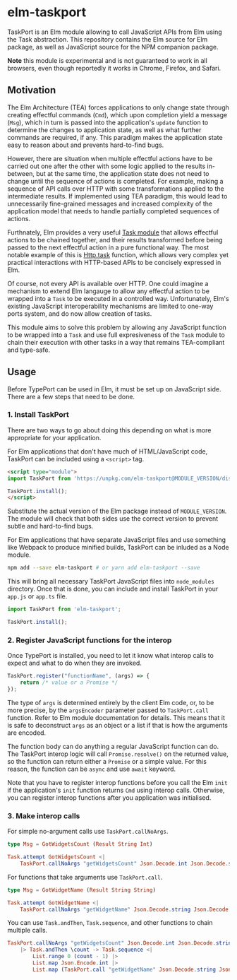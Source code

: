 elm-taskport
============

TaskPort is an Elm module allowing to call JavaScript APIs from Elm using the Task abstraction. This repository contains the Elm source for Elm package, as well as JavaScript source for the NPM companion package.

**Note** this module is experimental and is not guaranteed to work in all browsers, even though reportedly it works in Chrome, Firefox, and Safari.

Motivation
----------

The Elm Architecture (TEA) forces applications to only change state through creating effectful commands (`Cmd`), which upon completion yield a message (`Msg`), which in turn is passed into the application's `update` function to determine the changes to application state, as well as what further commands are required, if any. This paradigm makes the application state easy to reason about and prevents hard-to-find bugs.

However, there are situation when multiple effectful actions have to be carried out one after the other with some logic applied to the results in-between, but at the same time, the application state does not need to change until the sequence of actions is completed. For example, making a sequence of API calls over HTTP with some transformations applied to the intermediate results. If implemented using TEA paradigm, this would lead to unnecessarily fine-grained messages and increased complexity of the application model that needs to handle partially completed sequences of actions.

Furthnately, Elm provides a very useful [Task module](https://package.elm-lang.org/packages/elm/core/latest/Task) that allows effectful actions to be chained together, and their results transformed before being passed to the next effectful action in a pure functional way. The most notable example of this is [Http.task](https://package.elm-lang.org/packages/elm/http/latest/Http#task) function, which allows very complex yet practical interactions with HTTP-based APIs to be concisely expressed in Elm.

Of course, not every API is available over HTTP. One could imagine a mechanism to extend Elm langauge to allow any effectful action to be wrapped into a `Task` to be executed in a controlled way. Unfortunately, Elm's existing JavaScript interoperability mechanisms are limited to one-way ports system, and do now allow creation of tasks.

This module aims to solve this problem by allowing any JavaScript function to be wrapped into a `Task` and use full expresiveness of the `Task` module to chain their execution with other tasks in a way that remains TEA-compliant and type-safe.

Usage
-----

Before TypePort can be used in Elm, it must be set up on JavaScript side. There are a few steps that need to be done.

### 1. Install TaskPort
There are two ways to go about doing this depending on what is more appropriate for your application.

For Elm applications that don't have much of HTML/JavaScript code, TaskPort can be included using a `<script>` tag.

```html
<script type="module">
import TaskPort from 'https://unpkg.com/elm-taskport@MODULE_VERSION/dist/taskport.min.js';

TaskPort.install();
</script>
```

Substitute the actual version of the Elm package instead of `MODULE_VERSION`. The module will check that both sides use the correct version to prevent subtle and hard-to-find bugs.

For Elm applications that have separate JavaScript files and use something like Webpack to produce minified builds, TaskPort can be
inluded as a Node module.

```sh
npm add --save elm-taskport # or yarn add elm-taskport --save
```

This will bring all necessary TaskPort JavaScript files into `node_modules` directory. Once that is done, you can include and install TaskPort in your `app.js` or `app.ts` file.

```js
import TaskPort from 'elm-taskport';

TaskPort.install();
```

### 2. Register JavaScript functions for the interop

Once TypePort is installed, you need to let it know what interop calls to expect and what to do when they are invoked.

```js
TaskPort.register("functionName", (args) => {
    return /* value or a Promise */
});
```

The type of `args` is determined entirely by the client Elm code, or, to be more precise, by the `argsEncoder` parameter passed to `TaskPort.call` function. Refer to Elm module documentation for details. This means that it is safe to deconstruct `args` as an object or a list if that is how the arguments are encoded.

The function body can do anything a regular JavaScript function can do. The TaskPort interop logic will call `Promise.resolve()` on the returned value, so the function can return either a `Promise` or a simple value. For this reason, the function can be `async` and use `await` keyword.

Note that you have to register interop functions before you call the Elm `init` if the application's `init` function returns `Cmd` using interop calls. Otherwise, you can register interop functions after you application was initialised.

### 3. Make interop calls

For simple no-argument calls use `TaskPort.callNoArgs`.
```elm
type Msg = GotWidgetsCount (Result String Int)

Task.attempt GotWidgetsCount <|
    TaskPort.callNoArgs "getWidgetsCount" Json.Decode.int Json.Decode.string
```

For functions that take arguments use `TaskPort.call`.

```elm
type Msg = GotWidgetName (Result String String)

Task.attempt GotWidgetName <|
    TaskPort.callNoArgs "getWidgetName" Json.Decode.string Json.Decode.string Json.Encode.int 0
```

You can use `Task.andThen`, `Task.sequence`, and other functions to chain multiple calls.

```elm
TaskPort.callNoArgs "getWidgetsCount" Json.Decode.int Json.Decode.string
    |> Task.andThen \count -> Task.sequence <|
        List.range 0 (count - 1) |>
        List.map Json.Encode.int |>
        List.map (TaskPort.call "getWidgetName" Json.Decode.string Json.Decode.string)
```
